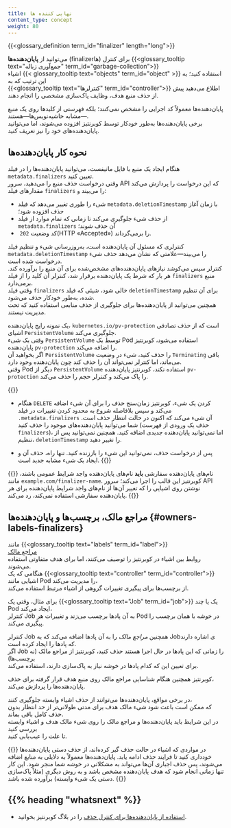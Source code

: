 ```yaml
---
title: نهایی کننده ها
content_type: concept
weight: 80
---
```


<!-- overview -->

{{<glossary_definition term_id="finalizer" length="long">}}

می‌توانید از **پایان‌دهنده‌ها** (finalizerها) برای کنترل {{<glossary_tooltip text="جمع‌آوری زباله" term_id="garbage-collection">}}  
اشیاء {{< glossary_tooltip text="objects" term_id="object" >}} استفاده کنید؛ به این ترتیب که به  
{{<glossary_tooltip text="کنترلرها" term_id="controller">}}‌ اطلاع می‌دهید پیش از حذف منبع هدف، وظایف پاک‌سازی مشخصی را انجام دهند.

پایان‌دهنده‌ها معمولاً کد اجرایی را مشخص نمی‌کنند؛ بلکه فهرستی از کلیدها روی یک منبع—مشابه حاشیه‌نویس‌ها—هستند.  
برخی پایان‌دهنده‌ها به‌طور خودکار توسط کوبرنتیز افزوده می‌شوند، اما می‌توانید پایان‌دهنده‌های خود را نیز تعریف کنید.

## نحوه کار پایان‌دهنده‌ها

هنگام ایجاد یک منبع با فایل مانیفست، می‌توانید پایان‌دهنده‌ها را در فیلد `metadata.finalizers` تعیین کنید.  
وقتی درخواست حذف منبع را می‌دهید، سرور API که این درخواست را پردازش می‌کند مقدارهای فیلد `finalizers` را می‌بیند و:

* شیء را طوری تغییر می‌دهد که فیلد `metadata.deletionTimestamp` با زمان آغاز حذف افزوده شود؛
* از حذف شیء جلوگیری می‌کند تا زمانی که تمام موارد از فیلد `metadata.finalizers` آن حذف شوند؛
* کد وضعیت `202` ‏(HTTP «Accepted») را برمی‌گرداند.

کنترلری که مسئول آن پایان‌دهنده است، به‌روزرسانی شیء و تنظیم فیلد `metadata.deletionTimestamp` را می‌بیند—علامتی که نشان می‌دهد حذف شیء درخواست شده است.  
کنترلر سپس می‌کوشد نیازهای پایان‌دهنده‌های مشخص‌شده برای آن منبع را برآورده کند. هر بار که شرط یک پایان‌دهنده برقرار شد، کنترلر آن کلید را از فیلد `finalizers` منبع برمی‌دارد.  
وقتی فیلد `finalizers` خالی شود، شیئی که فیلد `deletionTimestamp` برای آن تنظیم شده، به‌طور خودکار حذف می‌شود.  
همچنین می‌توانید از پایان‌دهنده‌ها برای جلوگیری از حذف منابعی استفاده کنید که تحت مدیریت نیستند.

یک نمونه رایج پایان‌دهنده، `kubernetes.io/pv-protection` است که از حذف تصادفی اشیای `PersistentVolume` جلوگیری می‌کند.  
وقتی یک شیء `PersistentVolume` توسط یک Pod استفاده می‌شود، کوبرنتیز پایان‌دهنده `pv-protection` را اضافه می‌کند.  
اگر بخواهید آن `PersistentVolume` را حذف کنید، شیء در وضعیت `Terminating` باقی می‌ماند، اما کنترلر نمی‌تواند آن را حذف کند چون پایان‌دهنده وجود دارد.  
وقتی Pod دیگر از `PersistentVolume` استفاده نکند، کوبرنتیز پایان‌دهنده `pv-protection` را پاک می‌کند و کنترلر حجم را حذف می‌کند.

{{<note>}}
* هنگام `DELETE` کردن یک شیء، کوبرنتیز زمان‌سنج حذف را برای آن شیء اضافه می‌کند و سپس بلافاصله شروع به محدود کردن تغییرات در فیلد `.metadata.finalizers` آن شیء می‌کند که اکنون در حالت انتظار حذف است. شما می‌توانید پایان‌دهنده‌های موجود را حذف کنید (حذف یک ورودی از فهرست `finalizers`)، اما نمی‌توانید پایان‌دهنده جدیدی اضافه کنید. همچنین نمی‌توانید پس از تنظیم، `deletionTimestamp` را تغییر دهید.

* پس از درخواست حذف، نمی‌توانید این شیء را باززنده کنید. تنها راه، حذف آن و ایجاد یک شیء مشابه جدید است.
{{</note>}}

{{<note>}}
نام‌های پایان‌دهنده سفارشی **باید** نام‌های پایان‌دهنده واجد شرایط عمومی باشند، مانند `example.com/finalizer-name`. کوبرنتیز این قالب را اجرا می‌کند؛ سرور API نوشتن روی اشیایی را که تغییر آن‌ها از نام‌های واجد شرایط پایان‌دهنده برای هر پایان‌دهنده سفارشی استفاده نمی‌کند، رد می‌کند.
{{</note>}}

## مراجع مالک، برچسب‌ها و پایان‌دهنده‌ها {#owners-labels-finalizers}

مانند {{<glossary_tooltip text="labels" term_id="label">}}  
[مراجع مالک](/docs/concepts/overview/working-with-objects/owners-dependents/)  
روابط بین اشیاء در کوبرنتیز را توصیف می‌کنند، اما برای هدف متفاوتی استفاده می‌شوند.  
هنگامی که یک {{<glossary_tooltip text="controller" term_id="controller">}} اشیایی مانند Pod را مدیریت می‌کند،  
از برچسب‌ها برای پیگیری تغییرات گروهی از اشیاء مرتبط استفاده می‌کند.  

برای مثال، وقتی یک {{<glossary_tooltip text="Job" term_id="job">}} یک یا چند Pod ایجاد می‌کند،  
کنترلر Job به آن پادها برچسب می‌زند و تغییرات هر Pod در خوشه با همان برچسب را پیگیری می‌کند.

کنترلر Job همچنین *مراجع مالک* را به آن پادها اضافه می‌کند که به Jobی اشاره دارند  
که پادها را ایجاد کرده است.  
اگر Job را زمانی که این پادها در حال اجرا هستند حذف کنید، کوبرنتیز از مراجع مالک (نه برچسب‌ها)  
برای تعیین این که کدام پادها در خوشه نیاز به پاک‌سازی دارند، استفاده می‌کند.

کوبرنتیز همچنین هنگام شناسایی مراجع مالک روی منبع هدف قرار گرفته برای حذف،  
پایان‌دهنده‌ها را پردازش می‌کند.

در برخی مواقع، پایان‌دهنده‌ها می‌توانند از حذف اشیاء وابسته جلوگیری کنند،  
که ممکن است باعث شود شیء مالک هدف برای مدتی طولانی‌تر از حد انتظار بدون حذف کامل باقی بماند.  
در این شرایط باید پایان‌دهنده‌ها و مراجع مالک را روی شیء مالک هدف و اشیاء وابسته بررسی کنید  
تا علت را عیب‌یابی کنید.

{{<note>}}
در مواردی که اشیاء در حالت حذف گیر کرده‌اند، از حذف دستی پایان‌دهنده‌ها خودداری کنید تا فرایند حذف ادامه یابد. پایان‌دهنده‌ها معمولاً به دلایلی به منابع اضافه می‌شوند، پس حذف اجباری آن‌ها می‌تواند به مشکلاتی در خوشه شما منجر شود. این کار تنها زمانی انجام شود که هدف پایان‌دهنده مشخص باشد و به روش دیگری (مثلاً پاک‌سازی دستی یک شیء وابسته) برآورده شده باشد.
{{</note>}}

## {{% heading "whatsnext" %}}

* [استفاده از پایان‌دهنده‌ها برای کنترل حذف](/blog/2021/05/14/using-finalizers-to-control-deletion/) را در بلاگ کوبرنتیز بخوانید.
